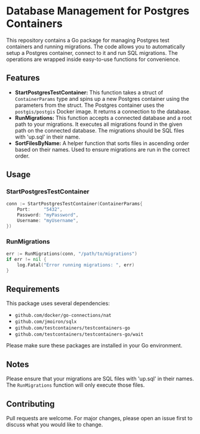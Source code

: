 # Database Management for Postgres Containers

This repository contains a Go package for managing Postgres test containers and running migrations. The code allows you to automatically setup a Postgres container, connect to it and run SQL migrations. The operations are wrapped inside easy-to-use functions for convenience.

## Features

- **StartPostgresTestContainer:** This function takes a struct of `ContainerParams` type and spins up a new Postgres container using the parameters from the struct. The Postgres container uses the `postgis/postgis` Docker image. It returns a connection to the database.
- **RunMigrations:** This function accepts a connected database and a root path to your migrations. It executes all migrations found in the given path on the connected database. The migrations should be SQL files with 'up.sql' in their name.
- **SortFilesByName:** A helper function that sorts files in ascending order based on their names. Used to ensure migrations are run in the correct order.

## Usage

### StartPostgresTestContainer

```go
conn := StartPostgresTestContainer(ContainerParams{
    Port:     "5432",
    Password: "myPassword",
    Username: "myUsername",
})
```

### RunMigrations

```go
err := RunMigrations(conn, "/path/to/migrations")
if err != nil {
    log.Fatal("Error running migrations: ", err)
}
```

## Requirements

This package uses several dependencies:

- `github.com/docker/go-connections/nat`
- `github.com/jmoiron/sqlx`
- `github.com/testcontainers/testcontainers-go`
- `github.com/testcontainers/testcontainers-go/wait`

Please make sure these packages are installed in your Go environment.

## Notes

Please ensure that your migrations are SQL files with 'up.sql' in their names. The `RunMigrations` function will only execute those files.

## Contributing

Pull requests are welcome. For major changes, please open an issue first to discuss what you would like to change.
